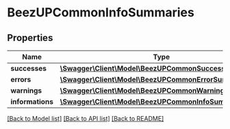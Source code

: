 # BeezUPCommonInfoSummaries

## Properties
Name | Type | Description | Notes
------------ | ------------- | ------------- | -------------
**successes** | [**\Swagger\Client\Model\BeezUPCommonSuccessSummary[]**](BeezUPCommonSuccessSummary.md) |  | [optional] 
**errors** | [**\Swagger\Client\Model\BeezUPCommonErrorSummary[]**](BeezUPCommonErrorSummary.md) |  | [optional] 
**warnings** | [**\Swagger\Client\Model\BeezUPCommonWarningSummary[]**](BeezUPCommonWarningSummary.md) |  | [optional] 
**informations** | [**\Swagger\Client\Model\BeezUPCommonInfoSummary[]**](BeezUPCommonInfoSummary.md) |  | [optional] 

[[Back to Model list]](../README.md#documentation-for-models) [[Back to API list]](../README.md#documentation-for-api-endpoints) [[Back to README]](../README.md)


